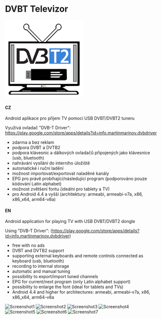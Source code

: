 # DVBT Televizor

![icon](https://github.com/petrj/DVBTTelevizor/blob/master/Graphics/icon256x256.png)

#### CZ
Android aplikace pro příjem TV pomocí USB DVBT/DVBT2 tuneru 

Využívá ovladač "DVB-T Driver": https://play.google.com/store/apps/details?id=info.martinmarinov.dvbdriver

- zdarma a bez reklam
- podpora DVBT a DVTB2
- podpora klávesnic a dálkových ovladačů připojených jako klávesnice (usb, bluetooth)
- nahrávání vysílání do interního úložiště
- automatické i ruční ladění
- možnost importovat/exportovat naladěné kanály
- EPG pro právě probíhající/následující program (podporováno pouze kódování Latin alphabet)
- možnost zvětšení fontu (ideální pro tablety a TV)
- pro Android 4.4 a vyšší (architektury: armeabi, armeabi-v7a, x86, x86_x64, arm64-v8a) 


#### EN
Android application for playing TV with USB DVBT/DVBT2 dongle

Using "DVB-T Driver": (https://play.google.com/store/apps/details?id=info.martinmarinov.dvbdriver)

- free with no ads
- DVBT and DVTB2 support
- supporting external keyboards and remote controls connected as keyboard (usb, bluetooth)
- recording to internal storage
- automatic and manual tuning
- possibility to export/import tuned channels
- EPG for current/next program (only Latin alphabet support)
- possibility to enlarge the font (ideal for tablets and TVs)
- Android 4.4 and higher for architectures: armeabi, armeabi-v7a, x86, x86_x64, arm64-v8a

<img src="https://raw.github.com/petrj/DVBTTelevizor/master/Graphics/Screenshot1.png" width="400" alt="Screenshot1"/>
<img src="https://raw.github.com/petrj/DVBTTelevizor/master/Graphics/Screenshot2.png" width="400" alt="Screenshot2"/>
<img src="https://raw.github.com/petrj/DVBTTelevizor/master/Graphics/Screenshot3.png" width="400" alt="Screenshot3"/>
<img src="https://raw.github.com/petrj/DVBTTelevizor/master/Graphics/Screenshot4.png" width="400" alt="Screenshot4"/>
<img src="https://raw.github.com/petrj/DVBTTelevizor/master/Graphics/Screenshot5.png" width="400" alt="Screenshot5"/>
<img src="https://raw.github.com/petrj/DVBTTelevizor/master/Graphics/Screenshot6.png" width="400" alt="Screenshot6"/>
<img src="https://raw.github.com/petrj/DVBTTelevizor/master/Graphics/Screenshot7.png" width="400" alt="Screenshot7"/>
